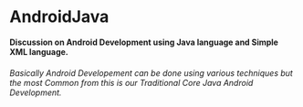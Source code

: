 # AndroidJava
**Discussion on Android Development using Java language and Simple XML language.**

###### Basically Android Developement can be done using various techniques but the most Common from this is our Traditional Core Java Android Development.
